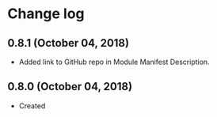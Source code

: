 # Change log

## 0.8.1 (October 04, 2018)

- Added link to GitHub repo in Module Manifest Description.

## 0.8.0 (October 04, 2018)

- Created

